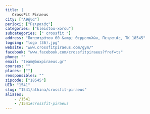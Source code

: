 ```yaml
---
title: |
   CrossFit Piraeus
city: ["Αθήνα"]
perioxi: ["Πειραιάς"]
categories: ["kleistou-xorou"]
subcategories: [" crossfit "]
address: "Παπαστράτου 60 &amp; Θερμοπυλών, Πειραιάς, ΤΚ 18545"
logoimg: "logo (36).jpg"
website: "www.crossfitpiraeus.com/gym/"
facebook: "www.facebook.com/crossfitpiraeus?fref=ts"
phone: ""
email: "team@boxpiraeus.gr"
courses: ""
places: [""]
rensponsibles: ""
zipcode: ["18545"]
UID: "1541"
slug: "1541/athina/crossfit-piraeus"
aliases:
    - /1541
    - /1541#crossfit-piraeus
---
```


